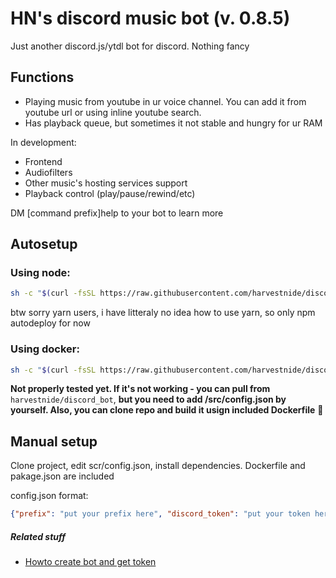 # HN's discord music bot (v. 0.8.5)
Just another discord.js/ytdl bot for discord. Nothing fancy

## Functions
- Playing music from youtube in ur voice channel. You can add it from youtube url or using inline youtube search.
- Has playback queue, but sometimes it not stable and hungry for ur RAM

In development:
- Frontend
- Audiofilters
- Other music's hosting services support
- Playback control (play/pause/rewind/etc)


DM [command prefix]help to your bot to learn more
## Autosetup

### Using node:
```bash
sh -c "$(curl -fsSL https://raw.githubusercontent.com/harvestnide/discord_music_bot/master/setup_node.sh)"
```

btw sorry yarn users, i have litteraly no idea how to use yarn, so only npm autodeploy for now
### Using docker:
```bash
sh -c "$(curl -fsSL https://raw.githubusercontent.com/harvestnide/discord_music_bot/master/setup_docker.sh)"
```

__Not properly tested yet. If it's not working - you can pull from__ `harvestnide/discord_bot`, __but you need to add /src/config.json by yourself. Also, you can clone repo and build it usign included Dockerfile__ :rainbow:


## Manual setup ##
Clone project, edit scr/config.json, install dependencies. Dockerfile and pakage.json are included

config.json format:
``` json
{"prefix": "put your prefix here", "discord_token": "put your token here"}
```

##### Related stuff #####
- [Howto create bot and get token](https://github.com/reactiflux/discord-irc/wiki/Creating-a-discord-bot-&-getting-a-token)

